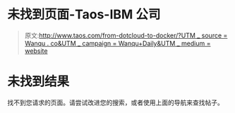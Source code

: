 # 未找到页面-Taos-IBM 公司

> 原文:[http://www.taos.com/from-dotcloud-to-docker/?UTM _ source = Wanqu . co&UTM _ campaign = Wanqu+Daily&UTM _ medium = website](http://www.taos.com/from-dotcloud-to-docker/?utm_source=wanqu.co&utm_campaign=Wanqu+Daily&utm_medium=website)



# 未找到结果

找不到您请求的页面。请尝试改进您的搜索，或者使用上面的导航来查找帖子。

